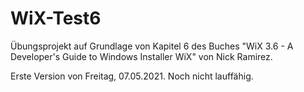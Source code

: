 # WiX-Test6
Übungsprojekt auf Grundlage von Kapitel 6 des Buches "WiX 3.6 - A Developer's Guide to Windows Installer WiX" von Nick Ramirez.

Erste Version von Freitag, 07.05.2021. Noch nicht lauffähig.
